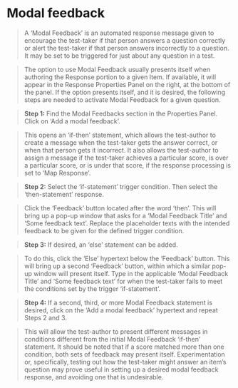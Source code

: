 # Modal feedback

>A ‘Modal Feedback’ is an automated response message given to encourage the test-taker if that person answers a question correctly or alert the test-taker if that person answers incorrectly to a question. It may be set to be triggered for just about any question in a test.

>The option to use Modal Feedback usually presents itself when authoring the Response portion to a given Item. If available, it will appear in the Response Properties Panel on the right, at the bottom of the panel. If the option presents itself, and it is desired, the following steps are needed to activate Modal Feedback for a given question.

>**Step 1:** Find the Modal Feedbacks section in the Properties Panel. Click on ‘Add a modal feedback’.

>This opens an ‘if-then’ statement, which allows the test-author to create a message when the test-taker gets the answer correct, or when that person gets it incorrect. It also allows the test-author to assign a message if the test-taker achieves a particular score, is over a particular score, or is under that score, if the response processing is set to ‘Map Response’.

>**Step 2:** Select the ‘if-statement’ trigger condition. Then select the ‘then-statement’ response.

>Click the ‘Feedback’ button located after the word ‘then’. This will bring up a pop-up window that asks for a ‘Modal Feedback Title’ and ‘Some feedback text’. Replace the placeholder texts with the intended feedback to be given for the defined trigger condition.

>**Step 3:** If desired, an ‘else’ statement can be added.

>To do this, click the ‘Else’ hypertext below the ‘Feedback’ button.  This will bring up a second ‘Feedback’ button, within which a similar pop-up window will present itself. Type in the applicable ‘Modal Feedback Title’ and ‘Some feedback text’ for when the test-taker fails to meet the conditions set by the trigger ‘if-statement’.

>**Step 4:** If a second, third, or more Modal Feedback statement is desired, click on the ‘Add a modal feedback’ hypertext and repeat Steps 2 and 3.

>This will allow the test-author to present different messages in conditions different from the initial Modal Feedback ‘if-then’ statement. It should be noted that if a score matched more than one condition, both sets of feedback may present itself. Experimentation or, specifically, testing out how the test-taker might answer an item’s question may prove useful in setting up a desired modal feedback response, and avoiding one that is undesirable.
